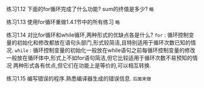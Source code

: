 练习1.12 下面的for循环完成了什么功能? sum的终值是多少?
`略`

练习1.13 使用for循环重做1.4.1节中的所有练习
`略`

练习1.14 对比for循环和while循环,两种形式的优缺点各是什么?
`for` : 循环控制变量的初始化和修改都放在语句头部门,形式较简洁,且特别适用于循环次数已知的情况.
`while` : 循环控制变量的初始化一般放在while语句之前每循环控制变量的修改一般放在循环体中,形式上不如for语句简洁,但它比较适用于循环次数不易预知的情况
两种形式各有优点,但它们在功能上是等价的,可以相互转换. 

练习1.15 编写错误的程序.熟悉编译器生成的错误信息.
`后面来做`
